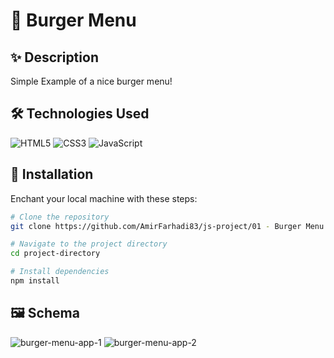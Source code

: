 # 🍔 Burger Menu

## ✨ Description

Simple Example of a nice burger menu!

## 🛠️ Technologies Used

![HTML5](https://img.shields.io/badge/-HTML5-E34F26?style=flat-square&logo=html5&logoColor=white)
![CSS3](https://img.shields.io/badge/-CSS3-1572B6?style=flat-square&logo=css3&logoColor=white)
![JavaScript](https://img.shields.io/badge/-JavaScript-F7DF1E?style=flat-square&logo=javascript&logoColor=black)

## 🚀 Installation

Enchant your local machine with these steps:

  ```bash
  # Clone the repository
  git clone https://github.com/AmirFarhadi83/js-project/01 - Burger Menu.git

  # Navigate to the project directory
  cd project-directory

  # Install dependencies
  npm install
  ```
## 🖼️ Schema

<img src="https://github.com/user-attachments/assets/0f6736ea-6912-4d48-a002-44d1480bf64b" alt="burger-menu-app-1">
<img src="https://github.com/user-attachments/assets/47c13c02-a71b-4b24-9ed4-4438852fc061" alt="burger-menu-app-2">
